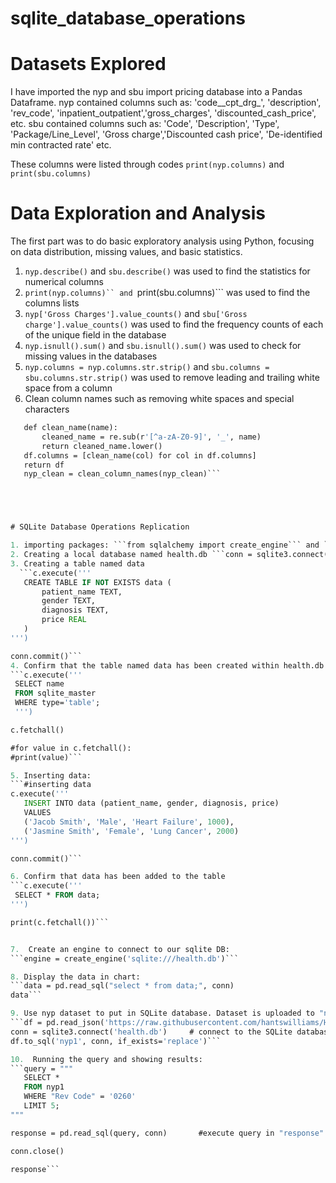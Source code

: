 # sqlite_database_operations

# Datasets Explored

I have imported the nyp and sbu import pricing database into a Pandas Dataframe. 
nyp contained columns such as: 'code__cpt_drg_', 'description', 'rev_code', 'inpatient_outpatient','gross_charges', 'discounted_cash_price', etc.
sbu contained columns such as: 'Code', 'Description', 'Type', 'Package/Line_Level', 'Gross charge','Discounted cash price', 'De-identified min contracted rate' etc. 

These columns were listed through codes ```print(nyp.columns)``` and ```print(sbu.columns)```

# Data Exploration and Analysis

The first part was to do basic exploratory analysis using Python, focusing on data distribution, missing values, and basic statistics.

1. ```nyp.describe()``` and ```sbu.describe()``` was used to find the statistics for numerical columns
2. ```print(nyp.columns)`` and ```print(sbu.columns)``` was used to find the columns lists
3. ```nyp['Gross Charges'].value_counts()``` and ```sbu['Gross charge'].value_counts()``` was used to find the frequency counts of each of the unique field in the database
4. ```nyp.isnull().sum()``` and ```sbu.isnull().sum()``` was used to check for missing values in the databases
5. ```nyp.columns = nyp.columns.str.strip()``` and ```sbu.columns = sbu.columns.str.strip()``` was used to remove leading and trailing white space from a column
6. Clean column names such as removing white spaces and special characters

 ```def clean_column_names(df):
    def clean_name(name):
        cleaned_name = re.sub(r'[^a-zA-Z0-9]', '_', name)
        return cleaned_name.lower()
    df.columns = [clean_name(col) for col in df.columns]
    return df
    nyp_clean = clean_column_names(nyp_clean)```





# SQLite Database Operations Replication

1. importing packages: ```from sqlalchemy import create_engine``` and ```import sqlite3```
2. Creating a local database named health.db ```conn = sqlite3.connect('health.db')``` and ```c = conn.cursor()```  
3. Creating a table named data
   ```c.execute('''
    CREATE TABLE IF NOT EXISTS data (
        patient_name TEXT,
        gender TEXT,
        diagnosis TEXT,
        price REAL
    )
''')

conn.commit()```
4. Confirm that the table named data has been created within health.db
```c.execute('''
  SELECT name
  FROM sqlite_master
  WHERE type='table';
  ''')

c.fetchall()

#for value in c.fetchall():
#print(value)```

5. Inserting data:
```#inserting data
c.execute('''
    INSERT INTO data (patient_name, gender, diagnosis, price)
    VALUES
    ('Jacob Smith', 'Male', 'Heart Failure', 1000),
    ('Jasmine Smith', 'Female', 'Lung Cancer', 2000)
''')

conn.commit()```

6. Confirm that data has been added to the table
```c.execute('''
  SELECT * FROM data;
''')

print(c.fetchall())```


7.  Create an engine to connect to our sqlite DB: 
```engine = create_engine('sqlite:///health.db')```

8. Display the data in chart:
```data = pd.read_sql("select * from data;", conn)
data```

9. Use nyp dataset to put in SQLite database. Dataset is uploaded to "nyp1"
```df = pd.read_json('https://raw.githubusercontent.com/hantswilliams/HHA_504_2023/main/WK3/data/nyp/133957095_NewYorkPresbyterianHospital_standardcharges.json')
conn = sqlite3.connect('health.db')     # connect to the SQLite database```
df.to_sql('nyp1', conn, if_exists='replace')```

10.  Running the query and showing results:
```query = """
    SELECT *
    FROM nyp1
    WHERE "Rev Code" = '0260'
    LIMIT 5;
"""

response = pd.read_sql(query, conn)       #execute query in "response"

conn.close()

response```








